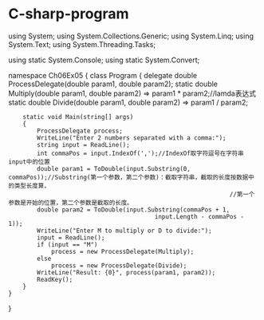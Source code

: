 # C-sharp-program
using System;
using System.Collections.Generic;
using System.Linq;
using System.Text;
using System.Threading.Tasks;

using static System.Console;
using static System.Convert;

namespace Ch06Ex05
{
    class Program
    {
        delegate double ProcessDelegate(double param1, double param2);
        static double Multiply(double param1, double param2) => param1 * param2;//lamda表达式
        static double Divide(double param1, double param2) => param1 / param2;

        static void Main(string[] args)
        {
            ProcessDelegate process;
            WriteLine("Enter 2 numbers separated with a comma:");
            string input = ReadLine();
            int commaPos = input.IndexOf(',');//IndexOf取字符逗号在字符串input中的位置
            double param1 = ToDouble(input.Substring(0, commaPos));//Substring(第一个参数，第二个参数)：截取字符串，截取的长度按数据中的类型长度算，
                                                                  //第一个参数是开始的位置，第二个参数是截取的长度。
            double param2 = ToDouble(input.Substring(commaPos + 1,
                                             input.Length - commaPos - 1));
            WriteLine("Enter M to multiply or D to divide:");
            input = ReadLine();
            if (input == "M")
                process = new ProcessDelegate(Multiply);
            else
                process = new ProcessDelegate(Divide);
            WriteLine("Result: {0}", process(param1, param2));
            ReadKey();
        }
    }
}

